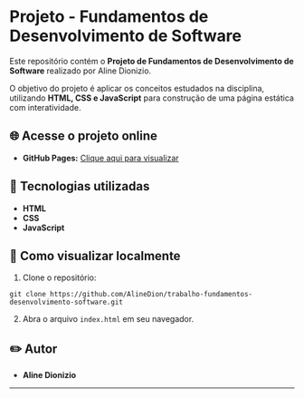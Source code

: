 # Projeto - Fundamentos de Desenvolvimento de Software

Este repositório contém o **Projeto de Fundamentos de Desenvolvimento de Software** realizado por Aline Dionizio.

O objetivo do projeto é aplicar os conceitos estudados na disciplina, utilizando **HTML, CSS e JavaScript** para construção de uma página estática com interatividade.

## 🌐 Acesse o projeto online

- **GitHub Pages:** [Clique aqui para visualizar](https://AlineDion.github.io/trabalho-fundamentos-desenvolvimento-software/)

## 📂 Tecnologias utilizadas

- **HTML**
- **CSS**
- **JavaScript**

## 🚀 Como visualizar localmente

1. Clone o repositório:

```
git clone https://github.com/AlineDion/trabalho-fundamentos-desenvolvimento-software.git
```

2. Abra o arquivo `index.html` em seu navegador.

## ✏️ Autor

- **Aline Dionizio**

---
